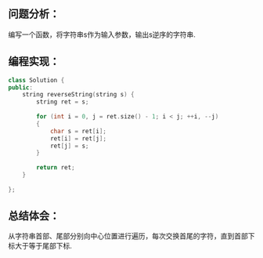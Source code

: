 ## 问题分析：
编写一个函数，将字符串s作为输入参数，输出s逆序的字符串.
## 编程实现：
``` c++
class Solution {
public:
    string reverseString(string s) {
        string ret = s;
        
        for (int i = 0, j = ret.size() - 1; i < j; ++i, --j) 
        {
            char s = ret[i];
            ret[i] = ret[j];
            ret[j] = s;
        }
        
        return ret;
    }
    
};
```
## 总结体会：
从字符串首部、尾部分别向中心位置进行遍历，每次交换首尾的字符，直到首部下标大于等于尾部下标.